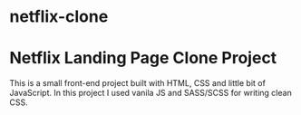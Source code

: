 # netflix-clone
<h1>Netflix Landing Page Clone Project</h1>

This is a small front-end project built with HTML, CSS and little bit of JavaScript. In this project I used vanila JS and SASS/SCSS for writing clean CSS.
